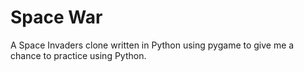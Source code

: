# Space War

A Space Invaders clone written in Python using pygame to give me a chance to practice using Python.